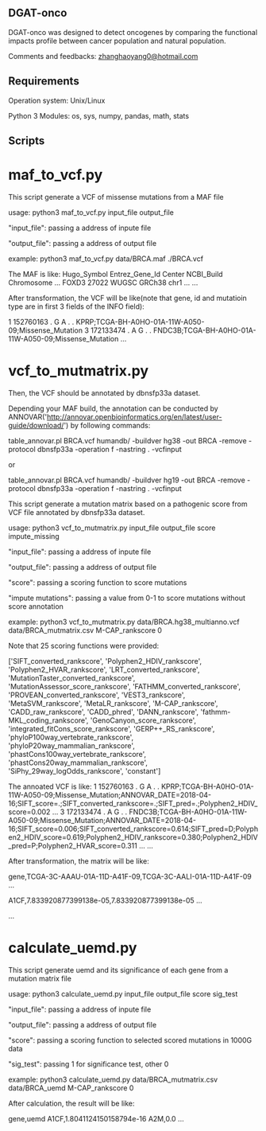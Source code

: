 ## DGAT-onco
DGAT-onco was designed to detect oncogenes by comparing the functional impacts profile between cancer population and natural population.

Comments and feedbacks: zhanghaoyang0@hotmail.com

## Requirements
Operation system: Unix/Linux

Python 3
Modules: os, sys, numpy, pandas, math, stats

## Scripts
# maf_to_vcf.py

This script generate a VCF of missense mutations from a MAF file

usage: python3 maf_to_vcf.py input_file output_file

"input_file": passing a address of inpute file

"output_file": passing a address of output file

example: python3 maf_to_vcf.py data/BRCA.maf ./BRCA.vcf

The MAF is like:
Hugo_Symbol	Entrez_Gene_Id	Center	NCBI_Build	Chromosome	...
FOXD3	27022	WUGSC	GRCh38	chr1	...
...

After transformation, the VCF will be like(note that gene, id and mutatioin type are in first 3 fields of the INFO field):

1	152760163	.	G	A	.	.	KPRP;TCGA-BH-A0HO-01A-11W-A050-09;Missense_Mutation
3	172133474	.	A	G	.	.	FNDC3B;TCGA-BH-A0HO-01A-11W-A050-09;Missense_Mutation
...


# vcf_to_mutmatrix.py

Then, the VCF should be annotated by  dbnsfp33a dataset.

Depending your MAF build, the annotation can be conducted by ANNOVAR('http://annovar.openbioinformatics.org/en/latest/user-guide/download/') by following commands:

table_annovar.pl BRCA.vcf humandb/ -buildver hg38 -out BRCA -remove -protocol dbnsfp33a -operation f -nastring . -vcfinput

or

table_annovar.pl BRCA.vcf humandb/ -buildver hg19 -out BRCA -remove -protocol dbnsfp33a -operation f -nastring . -vcfinput

This script generate a mutation matrix based on a pathogenic score from VCF file annotated by dbnsfp33a dataset.

usage: python3 vcf_to_mutmatrix.py input_file output_file score impute_missing

"input_file": passing a address of inpute file

"output_file": passing a address of output file

"score": passing a scoring function to score mutations

"impute mutations": passing a value from 0-1 to score mutations without score annotation

example: python3 vcf_to_mutmatrix.py data/BRCA.hg38_multianno.vcf data/BRCA_mutmatrix.csv M-CAP_rankscore 0


Note that 25 scoring functions were provided:

['SIFT_converted_rankscore', 'Polyphen2_HDIV_rankscore', 'Polyphen2_HVAR_rankscore', 'LRT_converted_rankscore',
 'MutationTaster_converted_rankscore', 'MutationAssessor_score_rankscore', 'FATHMM_converted_rankscore',
 'PROVEAN_converted_rankscore', 'VEST3_rankscore', 'MetaSVM_rankscore', 'MetaLR_rankscore', 'M-CAP_rankscore',
 'CADD_raw_rankscore', 'CADD_phred', 'DANN_rankscore', 'fathmm-MKL_coding_rankscore', 'GenoCanyon_score_rankscore', 'integrated_fitCons_score_rankscore',
 'GERP++_RS_rankscore', 'phyloP100way_vertebrate_rankscore', 'phyloP20way_mammalian_rankscore', 'phastCons100way_vertebrate_rankscore',
 'phastCons20way_mammalian_rankscore', 'SiPhy_29way_logOdds_rankscore', 'constant']


The annoated VCF is like:
1	152760163	.	G	A	.	.	KPRP;TCGA-BH-A0HO-01A-11W-A050-09;Missense_Mutation;ANNOVAR_DATE=2018-04-16;SIFT_score=.;SIFT_converted_rankscore=.;SIFT_pred=.;Polyphen2_HDIV_score=0.002 ...
3	172133474	.	A	G	.	.	FNDC3B;TCGA-BH-A0HO-01A-11W-A050-09;Missense_Mutation;ANNOVAR_DATE=2018-04-16;SIFT_score=0.006;SIFT_converted_rankscore=0.614;SIFT_pred=D;Polyphen2_HDIV_score=0.619;Polyphen2_HDIV_rankscore=0.380;Polyphen2_HDIV_pred=P;Polyphen2_HVAR_score=0.311 ...
...

After transformation, the matrix will be like:

gene,TCGA-3C-AAAU-01A-11D-A41F-09,TCGA-3C-AALI-01A-11D-A41F-09 ...

A1CF,7.833920877399138e-05,7.833920877399138e-05 ...

...

# calculate_uemd.py

This script generate uemd and its significance of each gene from a mutation matrix file

usage: python3 calculate_uemd.py input_file output_file score sig_test

"input_file": passing a address of inpute file

"output_file": passing a address of output file

"score": passing a scoring function to selected scored mutations in 1000G data

"sig_test": passing 1 for significance test, other 0

example: python3 calculate_uemd.py data/BRCA_mutmatrix.csv data/BRCA_uemd  M-CAP_rankscore 0


After calculation, the result will be like:

gene,uemd
A1CF,1.8041124150158794e-16
A2M,0.0
...
